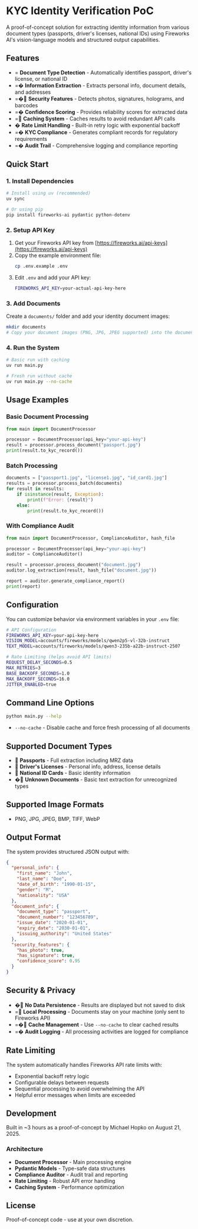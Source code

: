 # KYC Identity Verification PoC

A proof-of-concept solution for extracting identity information from various document types (passports, driver's licenses, national IDs) using Fireworks AI's vision-language models and structured output capabilities.

## Features

- =
 **Document Type Detection** - Automatically identifies passport, driver's license, or national ID
- =� **Information Extraction** - Extracts personal info, document details, and addresses
- =� **Security Features** - Detects photos, signatures, holograms, and barcodes
- =� **Confidence Scoring** - Provides reliability scores for extracted data
- = **Caching System** - Caches results to avoid redundant API calls
- � **Rate Limit Handling** - Built-in retry logic with exponential backoff
- =� **KYC Compliance** - Generates compliant records for regulatory requirements
- =� **Audit Trail** - Comprehensive logging and compliance reporting

## Quick Start

### 1. Install Dependencies

```bash
# Install using uv (recommended)
uv sync

# Or using pip
pip install fireworks-ai pydantic python-dotenv
```

### 2. Setup API Key

1. Get your Fireworks API key from [https://fireworks.ai/api-keys](https://fireworks.ai/api-keys)
2. Copy the example environment file:
   ```bash
   cp .env.example .env
   ```
3. Edit `.env` and add your API key:
   ```bash
   FIREWORKS_API_KEY=your-actual-api-key-here
   ```

### 3. Add Documents

Create a `documents/` folder and add your identity document images:

```bash
mkdir documents
# Copy your document images (PNG, JPG, JPEG supported) into the documents folder
```

### 4. Run the System

```bash
# Basic run with caching
uv run main.py

# Fresh run without cache
uv run main.py --no-cache
```

## Usage Examples

### Basic Document Processing

```python
from main import DocumentProcessor

processor = DocumentProcessor(api_key="your-api-key")
result = processor.process_document("passport.jpg")
print(result.to_kyc_record())
```

### Batch Processing

```python
documents = ["passport1.jpg", "license1.jpg", "id_card1.jpg"]
results = processor.process_batch(documents)
for result in results:
    if isinstance(result, Exception):
        print(f"Error: {result}")
    else:
        print(result.to_kyc_record())
```

### With Compliance Audit

```python
from main import DocumentProcessor, ComplianceAuditor, hash_file

processor = DocumentProcessor(api_key="your-api-key")
auditor = ComplianceAuditor()

result = processor.process_document("document.jpg")
auditor.log_extraction(result, hash_file("document.jpg"))

report = auditor.generate_compliance_report()
print(report)
```

## Configuration

You can customize behavior via environment variables in your `.env` file:

```bash
# API Configuration
FIREWORKS_API_KEY=your-api-key-here
VISION_MODEL=accounts/fireworks/models/qwen2p5-vl-32b-instruct
TEXT_MODEL=accounts/fireworks/models/qwen3-235b-a22b-instruct-2507

# Rate Limiting (helps avoid API limits)
REQUEST_DELAY_SECONDS=0.5
MAX_RETRIES=3
BASE_BACKOFF_SECONDS=1.0
MAX_BACKOFF_SECONDS=16.0
JITTER_ENABLED=true
```

## Command Line Options

```bash
python main.py --help
```

- `--no-cache` - Disable cache and force fresh processing of all documents

## Supported Document Types

-  **Passports** - Full extraction including MRZ data
-  **Driver's Licenses** - Personal info, address, license details
-  **National ID Cards** - Basic identity information
- � **Unknown Documents** - Basic text extraction for unrecognized types

## Supported Image Formats

- PNG, JPG, JPEG, BMP, TIFF, WebP

## Output Format

The system provides structured JSON output with:

```json
{
  "personal_info": {
    "first_name": "John",
    "last_name": "Doe",
    "date_of_birth": "1990-01-15",
    "gender": "M",
    "nationality": "USA"
  },
  "document_info": {
    "document_type": "passport",
    "document_number": "123456789",
    "issue_date": "2020-01-01",
    "expiry_date": "2030-01-01",
    "issuing_authority": "United States"
  },
  "security_features": {
    "has_photo": true,
    "has_signature": true,
    "confidence_score": 0.95
  }
}
```

## Security & Privacy

- � **No Data Persistence** - Results are displayed but not saved to disk
- = **Local Processing** - Documents stay on your machine (only sent to Fireworks API)
- =� **Cache Management** - Use `--no-cache` to clear cached results
- =� **Audit Logging** - All processing activities are logged for compliance

## Rate Limiting

The system automatically handles Fireworks API rate limits with:

- Exponential backoff retry logic
- Configurable delays between requests
- Sequential processing to avoid overwhelming the API
- Helpful error messages when limits are exceeded

## Development

Built in ~3 hours as a proof-of-concept by Michael Hopko on August 21, 2025.

### Architecture

- **Document Processor** - Main processing engine
- **Pydantic Models** - Type-safe data structures
- **Compliance Auditor** - Audit trail and reporting
- **Rate Limiting** - Robust API error handling
- **Caching System** - Performance optimization

## License

Proof-of-concept code - use at your own discretion.